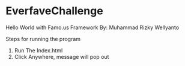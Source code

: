 # EverfaveChallenge
Hello World with Famo.us Framework
By: Muhammad Rizky Wellyanto

Steps for running the program
1. Run The Index.html
2. Click Anywhere, message will pop out
